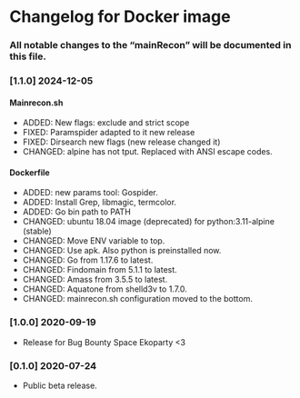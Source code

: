 # Changelog for Docker image

### All notable changes to the “mainRecon” will be documented in this file.

### [1.1.0] 2024-12-05

#### Mainrecon.sh
- ADDED: New flags: exclude and strict scope
- FIXED: Paramspider adapted to it new release
- FIXED: Dirsearch new flags (new release changed it)
- CHANGED: alpine has not tput. Replaced with ANSI escape codes.

#### Dockerfile

- ADDED: new params tool: Gospider.
- ADDED: Install Grep, libmagic, termcolor.
- ADDED: Go bin path to PATH
- CHANGED: ubuntu 18.04 image (deprecated) for python:3.11-alpine (stable)
- CHANGED: Move ENV variable to top.
- CHANGED: Use apk. Also python is preinstalled now.
- CHANGED: Go from 1.17.6 to latest.
- CHANGED: Findomain from 5.1.1 to latest.
- CHANGED: Amass from 3.5.5 to latest.
- CHANGED: Aquatone from shelld3v to 1.7.0.
- CHANGED: mainrecon.sh configuration moved to the bottom.

### [1.0.0] 2020-09-19

- Release for Bug Bounty Space Ekoparty <3

### [0.1.0] 2020-07-24

- Public beta release.